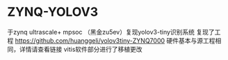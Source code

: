 # ZYNQ-YOLOV3
于zynq ultrascale+ mpsoc （黑金zu5ev）复现yolov3-tiny识别系统
复现了工程 https://github.com/huanggeli/yolov3tiny-ZYNQ7000 
硬件基本与源工程相同，详情请查看链接
vitis软件部分进行了移植更改
